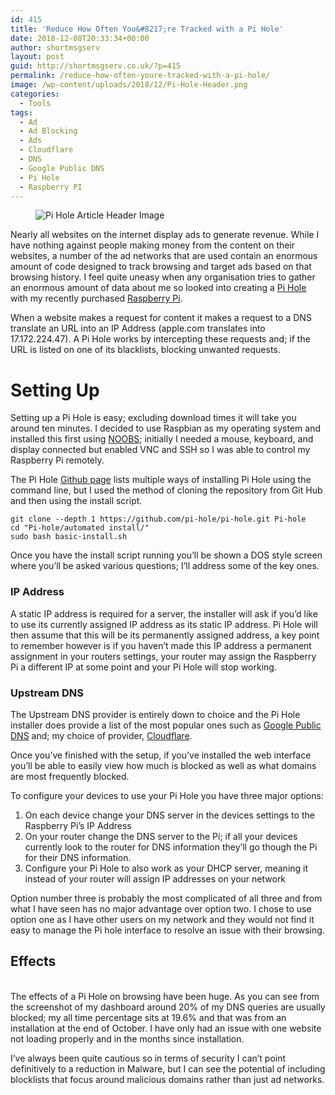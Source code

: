 ```yaml
---
id: 415
title: 'Reduce How Often You&#8217;re Tracked with a Pi Hole'
date: 2018-12-08T20:33:34+00:00
author: shortmsgserv
layout: post
guid: http://shortmsgserv.co.uk/?p=415
permalink: /reduce-how-often-youre-tracked-with-a-pi-hole/
image: /wp-content/uploads/2018/12/Pi-Hole-Header.png
categories:
  - Tools
tags:
  - Ad
  - Ad Blocking
  - Ads
  - Cloudflare
  - DNS
  - Google Public DNS
  - Pi Hole
  - Raspberry PI
---
```

<figure class="wp-block-image"><img src="https://i2.wp.com/shortmsgserv.co.uk/wp-content/uploads/2018/12/Pi-Hole-Header.png?w=640" alt="Pi Hole Article Header Image" class="wp-image-421" srcset="https://i2.wp.com/shortmsgserv.co.uk/wp-content/uploads/2018/12/Pi-Hole-Header.png?w=800 800w, https://i2.wp.com/shortmsgserv.co.uk/wp-content/uploads/2018/12/Pi-Hole-Header.png?resize=300%2C157 300w, https://i2.wp.com/shortmsgserv.co.uk/wp-content/uploads/2018/12/Pi-Hole-Header.png?resize=768%2C401 768w" sizes="(max-width: 640px) 100vw, 640px" data-recalc-dims="1" /></figure> 

Nearly all websites on the internet display ads to generate revenue. While I have nothing against people making money from the content on their websites, a number of the ad networks that are used contain an enormous amount of code designed to track browsing and target ads based on that browsing history. I feel quite uneasy when any organisation tries to gather an enormous amount of data about me so looked into creating a [Pi Hole](https://pi-hole.net) with my recently purchased [Raspberry Pi](https://thepihut.com/products/raspberry-pi-3-model-b-plus).

When a website makes a request for content it makes a request to a DNS translate an URL into an IP Address (apple.com translates into 17.172.224.47). A Pi Hole works by intercepting these requests and; if the URL is listed on one of its blacklists, blocking unwanted requests.

# Setting Up

Setting up a Pi Hole is easy; excluding download times it will take you around ten minutes. I decided to use Raspbian as my operating system and installed this first using [NOOBS](https://www.raspberrypi.org/documentation/installation/noobs.md); initially I needed a mouse, keyboard, and display connected but enabled VNC and SSH so I was able to control my Raspberry Pi remotely.

The Pi Hole [Github page](https://github.com/pi-hole/pi-hole/#one-step-automated-install) lists multiple ways of installing Pi Hole using the command line, but I used the method of cloning the repository from Git Hub and then using the install script.

<pre class="wp-block-code"><code>git clone --depth 1 https://github.com/pi-hole/pi-hole.git Pi-hole
cd "Pi-hole/automated install/"
sudo bash basic-install.sh</code></pre>

Once you have the install script running you&#8217;ll be shown a DOS style screen where you&#8217;ll be asked various questions; I&#8217;ll address some of the key ones.

### IP Address

A static IP address is required for a server, the installer will ask if you&#8217;d like to use its currently assigned IP address as its static IP address. Pi Hole will then assume that this will be its permanently assigned address, a key point to remember however is if you haven&#8217;t made this IP address a permanent assignment in your routers settings, your router may assign the Raspberry Pi a different IP at some point and your Pi Hole will stop working.

### Upstream DNS

The Upstream DNS provider is entirely down to choice and the Pi Hole installer does provide a list of the most popular ones such as [Google Public DNS](https://developers.google.com/speed/public-dns/) and; my choice of provider, [Cloudflare](https://1.1.1.1).

Once you&#8217;ve finished with the setup, if you&#8217;ve installed the web interface you&#8217;ll be able to easily view how much is blocked as well as what domains are most frequently blocked. 

To configure your devices to use your Pi Hole you have three major options:

  1. On each device change your DNS server in the devices settings to the Raspberry Pi&#8217;s IP Address
  2. On your router change the DNS server to the Pi; if all your devices currently look to the router for DNS information they&#8217;ll go though the Pi for their DNS information. 
  3. Configure your Pi Hole to also work as your DHCP server, meaning it instead of your router will assign IP addresses on your network

Option number three is probably the most complicated of all three and from what I have seen has no major advantage over option two. I chose to use option one as I have other users on my network and they would not find it easy to manage the Pi hole interface to resolve an issue with their browsing.

## Effects<figure class="wp-block-image">

<img src="https://i2.wp.com/shortmsgserv.co.uk/wp-content/uploads/2018/12/Pi-Hole-Admin-Interface.png?fit=640%2C508&ssl=1" alt="" class="wp-image-420" srcset="https://i1.wp.com/shortmsgserv.co.uk/wp-content/uploads/2018/12/Pi-Hole-Admin-Interface.png?w=1400 1400w, https://i1.wp.com/shortmsgserv.co.uk/wp-content/uploads/2018/12/Pi-Hole-Admin-Interface.png?resize=300%2C238 300w, https://i1.wp.com/shortmsgserv.co.uk/wp-content/uploads/2018/12/Pi-Hole-Admin-Interface.png?resize=768%2C609 768w, https://i1.wp.com/shortmsgserv.co.uk/wp-content/uploads/2018/12/Pi-Hole-Admin-Interface.png?resize=1024%2C812 1024w, https://i1.wp.com/shortmsgserv.co.uk/wp-content/uploads/2018/12/Pi-Hole-Admin-Interface.png?w=1280 1280w" sizes="(max-width: 640px) 100vw, 640px" /> </figure> 

The effects of a Pi Hole on browsing have been huge. As you can see from the screenshot of my dashboard around 20% of my DNS queries are usually blocked; my all time percentage sits at 19.6% and that was from an installation at the end of October. I have only had an issue with one website not loading properly and in the months since installation.

I&#8217;ve always been quite cautious so in terms of security I can&#8217;t point definitively to a reduction in Malware, but I can see the potential of including blocklists that focus around malicious domains rather than just ad networks.